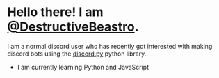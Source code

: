 # Hello there! I am [@DestructiveBeastro](https://github.com/DestructiveBeastro).
I am a normal discord user who has recently got interested with making discord bots using the [discord.py](https://github.com/Rapptz/discord.py) python library.
- I am currently learning Python and JavaScript

<!---
DestructiveBeastro/DestructiveBeastro is a ✨ special ✨ repository because its `README.md` (this file) appears on your GitHub profile.
You can click the Preview link to take a look at your changes.
--->
